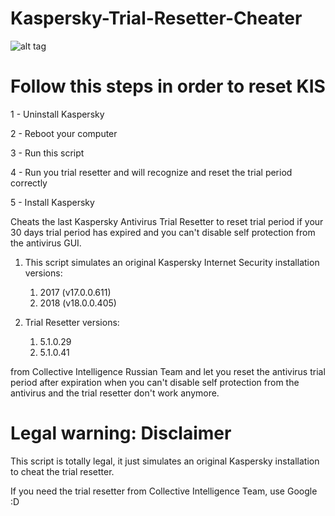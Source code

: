 # Kaspersky-Trial-Resetter-Cheater

![alt tag](https://i.snag.gy/ZKqRuw.jpg)

# Follow this steps in order to reset KIS

1 - Uninstall Kaspersky

2 - Reboot your computer

3 - Run this script

4 - Run you trial resetter and will recognize and reset the trial period correctly

5 - Install Kaspersky

Cheats the last Kaspersky Antivirus Trial Resetter to reset trial period if your 30 days trial period has expired and you can't disable self protection from the antivirus GUI.

1. This script simulates an original Kaspersky Internet Security installation versions:
   1. 2017 (v17.0.0.611)
   1. 2018 (v18.0.0.405)

1. Trial Resetter versions:
   1. 5.1.0.29
   1. 5.1.0.41

from Collective Intelligence Russian Team and let you reset the antivirus trial period after expiration when you can't disable self protection from the antivirus and the trial resetter don't work anymore.

# Legal warning: Disclaimer

This script is totally legal, it just simulates an original Kaspersky installation to cheat the trial resetter.

If you need the trial resetter from Collective Intelligence Team, use Google :D
